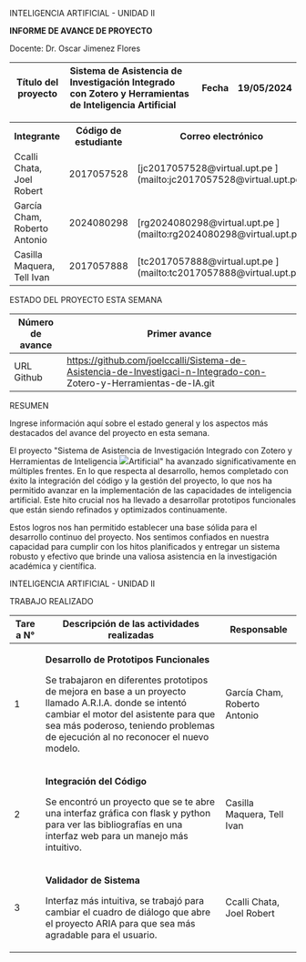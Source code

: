 ﻿INTELIGENCIA ARTIFICIAL - UNIDAD II 

**INFORME DE AVANCE DE PROYECTO** 

Docente: Dr. Oscar Jimenez Flores 



|Título del proyecto |**Sistema de Asistencia de Investigación Integrado con Zotero y Herramientas de Inteligencia Artificial** |Fecha |**19/05/2024** |
| - | :- | - | - |



<table><tr><th colspan="1">Integrante </th><th colspan="1">Código de estudiante </th><th colspan="1">Correo electrónico </th><th colspan="1">Rol o Función </th></tr>
<tr><td colspan="1">Ccalli Chata, Joel Robert </td><td colspan="1">2017057528 </td><td colspan="1">[jc2017057528@virtual.upt.pe ](mailto:jc2017057528@virtual.upt.pe)</td><td colspan="1">Programador </td></tr>
<tr><td colspan="1" rowspan="2">García Cham, Roberto Antonio </td><td colspan="1" rowspan="2">2024080298 </td><td colspan="1" valign="bottom">[rg2024080298@virtual.upt.pe ](mailto:rg2024080298@virtual.upt.pe)</td><td colspan="1" rowspan="2">Programador </td></tr>
<tr><td colspan="1"></td></tr>
<tr><td colspan="1" rowspan="2">Casilla Maquera, Tell Ivan </td><td colspan="1" rowspan="2">2017057888 </td><td colspan="1" valign="bottom">[tc2017057888@virtual.upt.pe ](mailto:tc2017057888@virtual.upt.pe)</td><td colspan="1" rowspan="2">Programador </td></tr>
<tr><td colspan="1"></td></tr>
</table>

ESTADO DEL PROYECTO ESTA SEMANA 



|Número de avance |Primer avance |
| - | - |
|URL Github |https://github.com/joelccalli/Sistema-de-Asistencia-de-Investigaci-n-Integrado-con- Zotero-y-Herramientas-de-IA.git |

RESUMEN 

Ingrese información aquí sobre el estado general y los aspectos más destacados del avance del proyecto en esta semana. 

El proyecto "Sistema de Asistencia de Investigación Integrado con Zotero y Herramientas de Inteligencia ![](Aspose.Words.2074994e-d849-47b6-bc9b-e054ef094ffb.001.png)Artificial" ha avanzado significativamente en múltiples frentes. En lo que respecta al desarrollo, hemos completado con éxito la integración del código y la gestión del proyecto, lo que nos ha permitido avanzar en la implementación de las capacidades de inteligencia artificial. Este hito crucial nos ha llevado a desarrollar prototipos funcionales que están siendo refinados y optimizados continuamente. 

Estos logros nos han permitido establecer una base sólida para el desarrollo continuo del proyecto. Nos sentimos confiados en nuestra capacidad para cumplir con los hitos planificados y entregar un sistema robusto y efectivo que brinde una valiosa asistencia en la investigación académica y científica. 

INTELIGENCIA ARTIFICIAL - UNIDAD II 

TRABAJO REALIZADO 



|**Tare a N°** |**Descripción de las actividades realizadas** |**Responsable** |
| - | - | - |
|1 |<p>**Desarrollo de Prototipos Funcionales** </p><p>Se trabajaron en diferentes prototipos de mejora en base a un proyecto llamado A.R.I.A. donde se intentó cambiar el motor del asistente para que sea más poderoso, teniendo problemas de ejecución al no reconocer el nuevo modelo. </p>|García Cham, Roberto Antonio|
|2 |<p>**Integración del Código** </p><p>Se encontró un proyecto que se te abre una interfaz gráfica con flask y python para ver las bibliografías en una interfaz web para un manejo más intuitivo. </p>|Casilla Maquera, Tell Ivan|
|3 |<p>**Validador de Sistema** </p><p>Interfaz más intuitiva, se trabajó para cambiar el cuadro de diálogo que abre el proyecto ARIA para que sea más agradable para el usuario. </p>|Ccalli Chata, Joel Robert|

